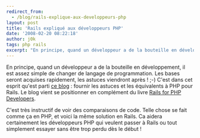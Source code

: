 ```yaml
---
redirect_from:
  - /blog/rails-explique-aux-developpeurs-php
layout: post
title: 'Rails expliqué aux développeurs PHP'
date: '2008-02-20 08:22:18'
author: j0k
tags: php rails
excerpt: "En principe, quand un développeur a de la bouteille en développement, il est assez simple de changer de langage de programmation. Les bases seront acquises rapidement, les astuces viendront après ! ;-)     \nC'est dans cet esprit qu'est parti [ce blog](http://railsforphp.com/) : fournir les astuces et les équivalents à PHP pour Rails. Le blog vient se      …"
---
```


En principe, quand un développeur a de la bouteille en développement, il est assez simple de changer de langage de programmation. Les bases seront acquises rapidement, les astuces viendront après ! ;-)
C'est dans cet esprit qu'est parti [ce blog](http://railsforphp.com/) : fournir les astuces et les équivalents à PHP pour Rails. Le blog vient se positionner en complément du livre [Rails for PHP Developers](http://www.pragprog.com/titles/ndphpr).

C'est très instructif de voir des comparaisons de code. Telle chose se fait comme ça en PHP, et voici la même solution en Rails.   Ca aidera certainement les développeurs PHP qui veulent passer à Rails ou tout simplement essayer sans être trop perdu dès le début !
